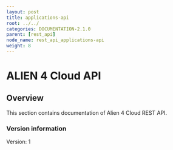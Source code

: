 ```yaml
---
layout: post
title: applications-api
root: ../../
categories: DOCUMENTATION-2.1.0
parent: [rest_api]
node_name: rest_api_applications-api
weight: 8
---
```


# ALIEN 4 Cloud API

## Overview
This section contains documentation of Alien 4 Cloud REST API.

### Version information
Version: 1

